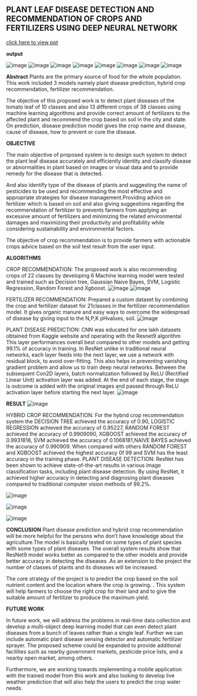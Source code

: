## PLANT LEAF DISEASE DETECTION AND RECOMMENDATION OF CROPS AND FERTILIZERS USING DEEP NEURAL NETWORK 
[click here to view ppt](https://docs.google.com/presentation/d/1hyhX96FMG9jVcbzHTkac3pvSfe--ksTA/edit?usp=sharing&ouid=109400921624374952423&rtpof=true&sd=true)



**output**

![image](https://github.com/user-attachments/assets/72688f3c-093c-430a-95c5-f044c57c1103)
![image](https://github.com/user-attachments/assets/c64bb2e1-68f9-4b6f-8525-96f18f73f1d9)
![image](https://github.com/user-attachments/assets/aa84bcfe-e2d7-46ef-b4b5-cf4f53e20387)
![image](https://github.com/user-attachments/assets/7f658aad-b610-43a1-bbb8-dcbb0f915446)
![image](https://github.com/user-attachments/assets/a80dadae-c750-4ce4-97c6-79cec4ccf2f2)
![image](https://github.com/user-attachments/assets/56393e0f-19df-4220-a077-d0ffb4d90396)
![image](https://github.com/user-attachments/assets/da41905f-ec97-4549-8747-d9f7aafab033)
![image](https://github.com/user-attachments/assets/f4a8be15-685a-4763-ae46-f91870e67903)


**Abstract**
Plants are the primary source of food for the whole population. This work included 3 models namely plant disease prediction, hybrid crop recommendation, fertilizer recommendation. 

The  objective of this proposed work is to detect plant diseases of the tomato leaf of 10 classes and also 13 different crops of 38 classes using machine learning algorithms and provide correct amount of fertilizers to the affected plant and recommend the crop based on soil in the city and state.
On prediction, disease prediction model gives the crop name and disease, cause of disease, how to prevent or cure the disease. 
  
**OBJECTIVE** 

The main objective of proposed system is to design such system to detect the plant leaf disease accurately and efficiently identity and classify disease or abnormalities in plant based on images or visual data and to provide remedy for the disease that is detected.

And also identify type of  the disease of  plants and suggesting the name of pesticides to be used and recommending the most effective and appropriate strategies for disease management.Providing advice on fertilizer which is based on soil and also giving suggestions regarding the recommendation of fertilizer to prevents farmers from applying an excessive amount of fertilizers and minimizing the related environmental damages and maximizing their productivity and profitability while considering sustainability and environmental factors.

The objective of crop recommendation is to provide farmers with actionable crops advice based on the soil test result from the user input.

**ALGORITHMS**

CROP RECOMMENDATION:
The proposed work is also  recommending crops of 22 classes by developing 6 Machine learning  model were tested and trained such as Decision tree, Gaussian Naive Bayes, SVM, Logistic Regression, Random Forest and Xgboost.
![image](https://github.com/user-attachments/assets/27f7f2c5-d76b-4977-b618-f8f0fe8c65e5)
![image](https://github.com/user-attachments/assets/88950708-e860-4f6a-aaf3-e862d9fba8f1)

FERTILIZER RECOMMENDATION:
Prepared a custom dataset by combining the crop and fertilizer dataset for 21classes in the fertilizer recommendation model.
It gives organic manure and easy ways to overcome the widespread of disease by giving input to the  N,P,K pHvalues, soil.
![image](https://github.com/user-attachments/assets/f4940642-3a15-4fe9-a904-1d046b0e5cc2)

PLANT DISEASE PREDICTION:
CNN was educated for one lakh datasets obtained from Kaggle website and operating with the Resnet9 algorithm This layer performances overall best compared to other models  and getting 99.1% of accuracy in training. 
In ResNet unlike in traditional neural networks, each layer feeds into the next layer, we use a network with residual block, to avoid over-fitting. This also helps in preventing vanishing gradient problem and allow us to train deep neural networks.
Between the subsequent Con2D layers, batch normalization followed by ReLU (Rectified Linear Unit) activation layer was added. At the end of each stage, the stage is outcome is added with the original images and passed through  ReLU activation layer before starting the next layer.
![image](https://github.com/user-attachments/assets/1089a1f7-9ceb-4d70-bc54-3656fe7d474e)

**RESULT**
![image](https://github.com/user-attachments/assets/dde3e85c-119d-433b-9ed2-3e78de65b6d2)

HYBRID  CROP  RECOMMENDATION:
For the hybrid crop recommendation system the DECISION TREE achieved the accuracy of 0.90, LOGISTIC REGRESSION achieved the accuracy of 0.95227, RANDOM FOREST achieved the accuracy of 0.9909090, XGBOOST achieved the accuracy of 0.9931818, SVM achieved the accuracy of 0.1068181,NAIVE BAYES achieved the accuracy of 0.990909.
When compared with others RANDOM FOREST and XGBOOST achieved the highest accuracy 0f 99 and SVM has the least accuracy in the training phase.
PLANT DISEASE DETECTION:
ResNet has been shown to achieve state-of-the-art results in various image classification tasks, including plant disease detection. By using ResNet, it achieved higher accuracy in detecting and diagnosing plant diseases compared to traditional computer vision methods of 99.2%.


![image](https://github.com/user-attachments/assets/8e37e487-ac95-4272-9c56-561fd8db2b78)

![image](https://github.com/user-attachments/assets/d8b1f2a3-1ebd-44b0-a6f7-bb4a9ff45671)

![image](https://github.com/user-attachments/assets/9cc99745-bd7d-4992-a9ba-3e2ac82643c0)

**CONCLUSION**
Plant disease prediction and hybrid crop recommendation will be more helpful for the persons who don’t have knowledge about the agriculture.The model is basically tested on some types of plant species with some types of plant diseases. The overall system results show that ResNet9 model works better as compared to the other models and provide better accuracy in detecting the diseases .As an extension to the project the number of classes of plants and its diseases will be increased.

The core strategy of the project is to predict the crop based on the soil nutrient content and the location where the crop is growing. . This system will help farmers to choose the right crop for their land and to give the suitable amount of fertilizer to produce the maximum yield.

**FUTURE WORK**

In future work, we will address the problems in real-time data collection and develop a multi-object deep learning model that can even detect plant diseases from a bunch of leaves rather than a single leaf. Further  we can include automatic plant disease sensing detector and automatic fertilizer sprayer. The proposed scheme could be expanded to provide additional facilities such as nearby government markets, pesticide price lists, and a nearby open market, among others.

Furthermore, we are working towards implementing a mobile application with the trained model from this work and also looking to develop live weather prediction that will also help the users to predict the crop water needs.
